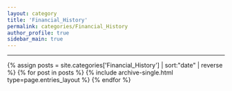 ```yaml
---
layout: category
title: 'Financial_History'
permalink: categories/Financial_History
author_profile: true
sidebar_main: true
---
```


***

{% assign posts = site.categories['Financial_History'] | sort:"date" | reverse %}
{% for post in posts %} {% include archive-single.html type=page.entries_layout %} {% endfor %}